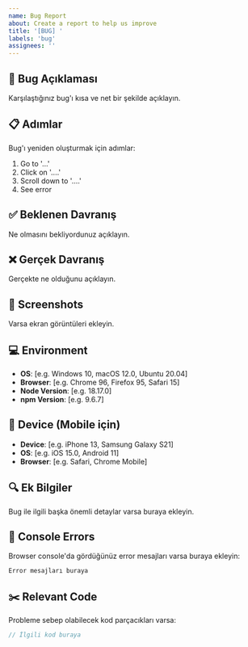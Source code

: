 ```yaml
---
name: Bug Report
about: Create a report to help us improve
title: '[BUG] '
labels: 'bug'
assignees: ''
---
```


## 🐛 Bug Açıklaması
Karşılaştığınız bug'ı kısa ve net bir şekilde açıklayın.

## 📋 Adımlar
Bug'ı yeniden oluşturmak için adımlar:
1. Go to '...'
2. Click on '....'
3. Scroll down to '....'
4. See error

## ✅ Beklenen Davranış
Ne olmasını bekliyordunuz açıklayın.

## ❌ Gerçek Davranış
Gerçekte ne olduğunu açıklayın.

## 📸 Screenshots
Varsa ekran görüntüleri ekleyin.

## 💻 Environment
- **OS**: [e.g. Windows 10, macOS 12.0, Ubuntu 20.04]
- **Browser**: [e.g. Chrome 96, Firefox 95, Safari 15]
- **Node Version**: [e.g. 18.17.0]
- **npm Version**: [e.g. 9.6.7]

## 📱 Device (Mobile için)
- **Device**: [e.g. iPhone 13, Samsung Galaxy S21]
- **OS**: [e.g. iOS 15.0, Android 11]
- **Browser**: [e.g. Safari, Chrome Mobile]

## 🔍 Ek Bilgiler
Bug ile ilgili başka önemli detaylar varsa buraya ekleyin.

## 📝 Console Errors
Browser console'da gördüğünüz error mesajları varsa buraya ekleyin:

```
Error mesajları buraya
```

## ✂️ Relevant Code
Probleme sebep olabilecek kod parçacıkları varsa:

```javascript
// İlgili kod buraya
``` 